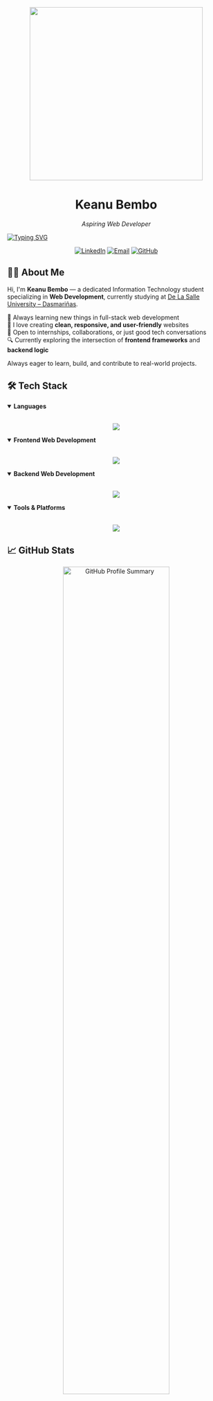 <div align="center">
  <img src="https://raw.githubusercontent.com/Keonbe/Keonbe/main/assets/sparkle-header.gif" width="400"/>
  <h1>Keanu Bembo</h1>
  <p><i>Aspiring Web Developer</i></p>
</div>

<a href="https://git.io/typing-svg"><img src="https://readme-typing-svg.demolab.com?font=Fira+Code&size=25&pause=1000&color=4D77FF&background=1E1E2E00&vCenter=true&width=600&lines=3rd+year+IT+student;Web+Development+Enthusiast;Open+to+Internships" alt="Typing SVG" /></a>
  
  <p align="center">
    <a href="https://www.linkedin.com/in/keanu-bembo-bb2328338/"><img src="https://img.shields.io/badge/LinkedIn-0077B5?style=for-the-badge&logo=linkedin&logoColor=white" alt="LinkedIn" /></a>
    <a href="mailto:keanuonealbembo@gmail.com"><img src="https://img.shields.io/badge/Email-D14836?style=for-the-badge&logo=gmail&logoColor=white" alt="Email" /></a>
    <a href="https://github.com/Keonbe"><img src="https://img.shields.io/badge/GitHub-100000?style=for-the-badge&logo=github&logoColor=white" alt="GitHub" /></a>
  </p>
  

## 🧑‍💻 About Me
Hi, I'm **Keanu Bembo** — a dedicated Information Technology student specializing in **Web Development**, currently studying at [De La Salle University – Dasmariñas](https://www.dlsud.edu.ph/).

🌱 Always learning new things in full-stack web development  
📌 I love creating **clean, responsive, and user-friendly** websites  
🤝 Open to internships, collaborations, or just good tech conversations  
🔍 Currently exploring the intersection of **frontend frameworks** and **backend logic**

Always eager to learn, build, and contribute to real-world projects.


## 🛠️ Tech Stack
<details open>
<summary><b>Languages</b></summary>
<br>
<p align="center">
  <a href="https://skillicons.dev">
    <img src="https://skillicons.dev/icons?i=java,cs,python,bash,js,php&theme=dark" />
  </a>
</p>
</details>

<details open>
<summary><b>Frontend Web Development</b></summary>
<br>
<p align="center">
  <a href="https://skillicons.dev">
    <img src="https://skillicons.dev/icons?i=html,css,bootstrap&theme=dark" />
  </a>
</p>
</details>

<details open>
<summary><b>Backend Web Development</b></summary>
<br>
<p align="center">
  <a href="https://skillicons.dev">
    <img src="https://skillicons.dev/icons?i=dotnet,mysql&theme=dark" />
  </a>
</p>
</details>

<details open>
<summary><b>Tools & Platforms</b></summary>
<br>
<p align="center">
  <a href="https://skillicons.dev">
    <img src="https://skillicons.dev/icons?i=vscode,visualstudio,idea,figma,git,github,windows,linux&theme=dark" />
  </a>
</p>
</details>

<!--
## 📚 Currently Learning
<div align="center">
  <table>
    <tr>
      <td align="center" width="33%">
        <img src="https://img.shields.io/badge/React-61DAFB?style=for-the-badge&logo=react&logoColor=black" alt="React" /><br/>
        <div style="background-color: #f0f0f0; border-radius: 10px; height: 10px; width: 100%; margin-top: 5px;">
          <div style="background-color: #2DD4BF; border-radius: 10px; height: 10px; width: 60%;"></div>
        </div>
      </td>
      <td align="center" width="33%">
        <img src="https://img.shields.io/badge/PHP-777BB4?style=for-the-badge&logo=php&logoColor=white" alt="PHP" /><br/>
        <div style="background-color: #f0f0f0; border-radius: 10px; height: 10px; width: 100%; margin-top: 5px;">
          <div style="background-color: #2DD4BF; border-radius: 10px; height: 10px; width: 65%;"></div>
        </div>
      </td>
    </tr>
  </table>
</div>
-->

<!--
## 🚀 Featured Projects
<div align="center">
<a href="https://github.com/Keonbe?tab=repositories">
  <img src="https://github-readme-stats.vercel.app/api/pin/?username=Keonbe&repo=YourRepoName1&theme=Default" />
</a>
<a href="https://github.com/Keonbe?tab=repositories">
  <img src="https://github-readme-stats.vercel.app/api/pin/?username=Keonbe&repo=YourRepoName2&theme=Default" />
</a>
</div> -->

<!-- Add your featured projects here once you have some to showcase -->
<!-- For now, this is a placeholder that you can uncomment and customize later -->

## 📈 GitHub Stats

<div align="center">
  <img src="https://github-profile-summary-cards.vercel.app/api/cards/profile-details?username=Keonbe&theme=vue" width="70%" alt="GitHub Profile Summary" />
</div>

<div align="center">
  <img src="https://github-readme-streak-stats.herokuapp.com/?user=Keonbe&theme=Default&hide_border=true" alt="GitHub Streak" />
  <br />
 <img src="https://github-readme-stats.vercel.app/api/top-langs/?username=Keonbe&theme=default&show_icons=true&hide_border=true&layout=compact" alt="Top Languages" />
<!--<![Keonbe's Top Languages](https://github-readme-stats.vercel.app/api/top-langs/?username=Keonbe&theme=default&show_icons=true&hide_border=true&layout=compact) -->
</div>
<!--
## 🔄 Recent Activity
-->
<!--RECENT_ACTIVITY:start-->
<!--RECENT_ACTIVITY:end-->

## 🤝 Let's Connect
I'm always open to discussing tech, sharing ideas, or exploring collaboration opportunities. Feel free to reach out!

<p align="center">
  <a href="https://www.linkedin.com/in/keanu-bembo-bb2328338/"><img src="https://img.shields.io/badge/-Let's_connect_on_LinkedIn-0A66C2?style=for-the-badge&logo=linkedin&logoColor=white" alt="LinkedIn" /></a>
  <a href="mailto:keanuonealbembo@gmail.com"><img src="https://img.shields.io/badge/-Send_me_an_email-EA4335?style=for-the-badge&logo=gmail&logoColor=white" alt="Email" /></a>
</p>

---
<!-- Profile visitors count -->
<div align="center">
  <img src="https://komarev.com/ghpvc/?username=Keonbe&color=4D77FF&style=flat-square&label=Profile+Views" alt="Profile Views" />
  <br/>
  <sub>Last updated: June 2025</sub>
</div>



